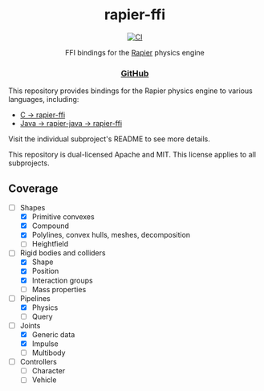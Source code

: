 <div align="center">

# rapier-ffi
[![CI](https://img.shields.io/github/actions/workflow/status/aecsocket/rapier-ffi/build-ffi.yml)](https://github.com/aecsocket/rapier-ffi/actions/workflows/build-ffi.yml)

FFI bindings for the [Rapier](https://github.com/dimforge/rapier/) physics engine

### [GitHub](https://github.com/aecsocket/rapier-ffi)

</div>

This repository provides bindings for the Rapier physics engine to various languages, including:
- [C → rapier-ffi](rapier-ffi/)
- [Java → rapier-java → rapier-ffi](rapier-java/)

Visit the individual subproject's README to see more details.

This repository is dual-licensed Apache and MIT. This license applies to all subprojects.

## Coverage

- [ ] Shapes
  - [x] Primitive convexes
  - [x] Compound
  - [x] Polylines, convex hulls, meshes, decomposition
  - [ ] Heightfield
- [ ] Rigid bodies and colliders
  - [x] Shape
  - [x] Position
  - [x] Interaction groups
  - [ ] Mass properties
- [ ] Pipelines
  - [x] Physics
  - [ ] Query
- [ ] Joints
  - [x] Generic data
  - [x] Impulse
  - [ ] Multibody
- [ ] Controllers
  - [ ] Character
  - [ ] Vehicle
